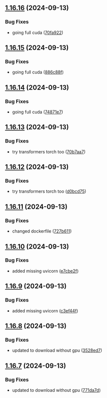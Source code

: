## [1.16.16](https://github.com/intenttechnologies/multi2vec-clip-inference-basket/compare/v1.16.15...v1.16.16) (2024-09-13)


### Bug Fixes

* going full cuda ([70fa922](https://github.com/intenttechnologies/multi2vec-clip-inference-basket/commit/70fa922bef04c305f564f627c389c768b009e1df))

## [1.16.15](https://github.com/intenttechnologies/multi2vec-clip-inference-basket/compare/v1.16.14...v1.16.15) (2024-09-13)


### Bug Fixes

* going full cuda ([886c88f](https://github.com/intenttechnologies/multi2vec-clip-inference-basket/commit/886c88f283559d1c014a0fa90f41e99530ba985e))

## [1.16.14](https://github.com/intenttechnologies/multi2vec-clip-inference-basket/compare/v1.16.13...v1.16.14) (2024-09-13)


### Bug Fixes

* going full cuda ([74871e7](https://github.com/intenttechnologies/multi2vec-clip-inference-basket/commit/74871e755eee57959b5ed2001d4a68d8fc7d9947))

## [1.16.13](https://github.com/intenttechnologies/multi2vec-clip-inference-basket/compare/v1.16.12...v1.16.13) (2024-09-13)


### Bug Fixes

* try transformers torch too ([70b7aa7](https://github.com/intenttechnologies/multi2vec-clip-inference-basket/commit/70b7aa7e2ae77665afe6297f4ef01b9f1a017fd5))

## [1.16.12](https://github.com/intenttechnologies/multi2vec-clip-inference-basket/compare/v1.16.11...v1.16.12) (2024-09-13)


### Bug Fixes

* try transformers torch too ([d0bcd75](https://github.com/intenttechnologies/multi2vec-clip-inference-basket/commit/d0bcd758989b52b5e374670c924f19d7bc4e46fc))

## [1.16.11](https://github.com/intenttechnologies/multi2vec-clip-inference-basket/compare/v1.16.10...v1.16.11) (2024-09-13)


### Bug Fixes

* changed dockerfile ([727b611](https://github.com/intenttechnologies/multi2vec-clip-inference-basket/commit/727b611a0b152106c56924d99c683aa0e442261b))

## [1.16.10](https://github.com/intenttechnologies/multi2vec-clip-inference-basket/compare/v1.16.9...v1.16.10) (2024-09-13)


### Bug Fixes

* added missing uvicorn ([e7cbe2f](https://github.com/intenttechnologies/multi2vec-clip-inference-basket/commit/e7cbe2f4f99d3680b4dae043bcd7932fff9e56cf))

## [1.16.9](https://github.com/intenttechnologies/multi2vec-clip-inference-basket/compare/v1.16.8...v1.16.9) (2024-09-13)


### Bug Fixes

* added missing uvicorn ([c3ef44f](https://github.com/intenttechnologies/multi2vec-clip-inference-basket/commit/c3ef44f2684fc4e55d3bfcc765455e26bd21faff))

## [1.16.8](https://github.com/intenttechnologies/multi2vec-clip-inference-basket/compare/v1.16.7...v1.16.8) (2024-09-13)


### Bug Fixes

* updated to download without gpu ([3528ed7](https://github.com/intenttechnologies/multi2vec-clip-inference-basket/commit/3528ed78e3f1d39f06954eeccd49be00006a5630))

## [1.16.7](https://github.com/intenttechnologies/multi2vec-clip-inference-basket/compare/v1.16.6...v1.16.7) (2024-09-13)


### Bug Fixes

* updated to download without gpu ([771da7d](https://github.com/intenttechnologies/multi2vec-clip-inference-basket/commit/771da7d229cf1e3c95936ed6f8266b82e4858487))

